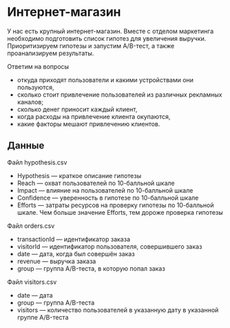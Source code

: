 # Интернет-магазин

У нас есть крупный интернет-магазин. Вместе с отделом маркетинга необходимо подготовить список гипотез для увеличения выручки.
Приоритизируем гипотезы и запустим A/B-тест, а также проанализируем результаты. 

Ответим на вопросы
- откуда приходят пользователи и какими устройствами они пользуются,
- сколько стоит привлечение пользователей из различных рекламных каналов;
- сколько денег приносит каждый клиент,
- когда расходы на привлечение клиента окупаются,
- какие факторы мешают привлечению клиентов.

## Данные

Файл hypothesis.csv
- Hypothesis — краткое описание гипотезы
- Reach — охват пользователей по 10-балльной шкале
- Impact — влияние на пользователей по 10-балльной шкале
- Confidence — уверенность в гипотезе по 10-балльной шкале
- Efforts — затраты ресурсов на проверку гипотезы по 10-балльной шкале. Чем больше значение Efforts, тем дороже проверка гипотезы

Файл orders.csv
- transactionId — идентификатор заказа
- visitorId — идентификатор пользователя, совершившего заказ
- date — дата, когда был совершён заказ
- revenue — выручка заказа
- group — группа A/B-теста, в которую попал заказ

Файл visitors.csv
- date — дата
- group — группа A/B-теста
- visitors — количество пользователей в указанную дату в указанной группе A/B-теста
